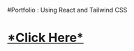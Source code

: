 #Portfolio : Using React and Tailwind CSS
<h1><a href="https://vaishnaviphirkojportfolio.netlify.app/">*Click Here*</a></h1>
























